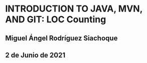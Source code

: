 # INTRODUCTION TO JAVA, MVN, AND GIT: LOC Counting
## Miguel Ángel Rodríguez Siachoque
## 2 de Junio de 2021